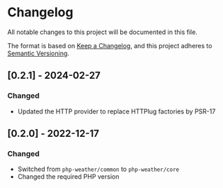 # Changelog

All notable changes to this project will be documented in this file.

The format is based on [Keep a Changelog](https://keepachangelog.com/en/1.0.0/),
and this project adheres to [Semantic Versioning](https://semver.org/spec/v2.0.0.html).

## [0.2.1] - 2024-02-27

### Changed

* Updated the HTTP provider to replace HTTPlug factories by PSR-17

## [0.2.0] - 2022-12-17

### Changed

* Switched from `php-weather/common` to `php-weather/core`
* Changed the required PHP version